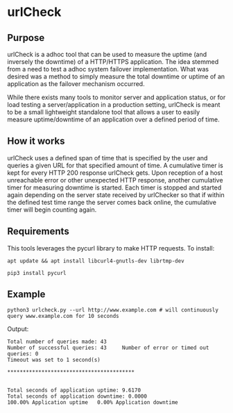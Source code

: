 # urlCheck

## Purpose
urlCheck is a adhoc tool that can be used to measure the uptime (and inversely the downtime) of a HTTP/HTTPS application. The idea stemmed from a need to test a adhoc system failover implementation. What was desired was a method to simply measure the total downtime or uptime of an application as the failover mechanism occurred.

While there exists many tools to monitor server and application status, or for load testing a server/application in a production setting, urlCheck is meant to be a small lightweight standalone tool that allows a user to easily measure uptime/downtime of an application over a defined period of time. 

## How it works
urlCheck uses a defined span of time that is specified by the user and queries a given URL for that specified amount of time. A cumulative timer is kept for every HTTP 200 response urlCheck gets. Upon reception of a host unreachable error or other unexpected HTTP response, another cumulative timer for measuring downtime is started. Each timer is stopped and started again depending on the server state received by urlChecker so that if within the defined test time range the server comes back online, the cumulative timer will begin counting again.

## Requirements
This tools leverages the pycurl library to make HTTP requests. To install:

```apt update && apt install libcurl4-gnutls-dev librtmp-dev```

```pip3 install pycurl```

## Example
```python3 urlcheck.py --url http://www.example.com # will continuously query www.example.com for 10 seconds```

Output:
``` 
Total number of queries made: 43
Number of successful queries: 43 	 Number of error or timed out queries: 0
Timeout was set to 1 second(s)

*****************************************


Total seconds of application uptime: 9.6170
Total seconds of application downtime: 0.0000
100.00% Application uptime 	 0.00% Application downtime

```
